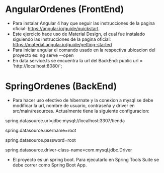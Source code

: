 # AngularOrdenes (FrontEnd)

- Para instalar Angular 4 hay que seguir las instrucciones de la pagina oficial: https://angular.io/guide/quickstart.
- Este ejercicio hace uso de Material Design, el cual fue instalado siguiendo las instrucciones de la pagina oficial: https://material.angular.io/guide/getting-started
- Para iniciar angular el comando usado en la respectiva ubicacion del proyecto es: ng serve --open
- En data.service.ts se encuentra la url del BackEnd: public url = 'http://localhost:8080/';


# SpringOrdenes (BackEnd)

- Para hacer uso efectivo de hibernate y la conexion a mysql se debe modificar la url, nombre de usuario, contraseña y driver en src/main/resources. Actualmente tiene la siguiente configuracion:

spring.datasource.url=jdbc:mysql://localhost:3307/tienda

spring.datasource.username=root

spring.datasource.password=root

spring.datasource.driver-class-name=com.mysql.jdbc.Driver


- El proyecto es un spring boot. Para ejecutarlo en Spring Tools Suite se debe correr como Spring Boot App.

